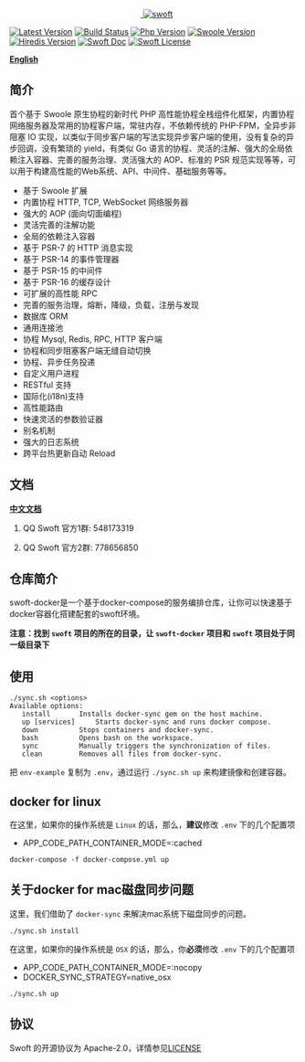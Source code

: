 <p align="center">
    <a href="https://github.com/swoft-cloud/swoft" target="_blank">
        <img src="http://qiniu.daydaygo.top/swoft-logo.png?imageView2/2/w/300" alt="swoft" />
    </a>
</p>

[![Latest Version](https://img.shields.io/badge/beta-v1.0.0-green.svg?maxAge=2592000)](https://github.com/swoft-cloud/swoft/releases)
[![Build Status](https://travis-ci.org/swoft-cloud/swoft.svg?branch=master)](https://travis-ci.org/swoft-cloud/swoft)
[![Php Version](https://img.shields.io/badge/php-%3E=7.0-brightgreen.svg?maxAge=2592000)](https://secure.php.net/)
[![Swoole Version](https://img.shields.io/badge/swoole-%3E=2.1.3-brightgreen.svg?maxAge=2592000)](https://github.com/swoole/swoole-src)
[![Hiredis Version](https://img.shields.io/badge/hiredis-%3E=0.1-brightgreen.svg?maxAge=2592000)](https://github.com/redis/hiredis)
[![Swoft Doc](https://img.shields.io/badge/docs-passing-green.svg?maxAge=2592000)](https://doc.swoft.org)
[![Swoft License](https://img.shields.io/hexpm/l/plug.svg?maxAge=2592000)](https://github.com/swoft-cloud/swoft/blob/master/LICENSE)

**[English](README.md)**

## 简介

首个基于 Swoole 原生协程的新时代 PHP 高性能协程全栈组件化框架，内置协程网络服务器及常用的协程客户端，常驻内存，不依赖传统的 PHP-FPM，全异步非阻塞 IO 实现，以类似于同步客户端的写法实现异步客户端的使用，没有复杂的异步回调，没有繁琐的 yield，有类似 Go 语言的协程、灵活的注解、强大的全局依赖注入容器、完善的服务治理、灵活强大的 AOP、标准的 PSR 规范实现等等，可以用于构建高性能的Web系统、API、中间件、基础服务等等。

- 基于 Swoole 扩展
- 内置协程 HTTP, TCP, WebSocket 网络服务器
- 强大的 AOP (面向切面编程)
- 灵活完善的注解功能
- 全局的依赖注入容器
- 基于 PSR-7 的 HTTP 消息实现
- 基于 PSR-14 的事件管理器
- 基于 PSR-15 的中间件
- 基于 PSR-16 的缓存设计
- 可扩展的高性能 RPC
- 完善的服务治理，熔断，降级，负载，注册与发现
- 数据库 ORM
- 通用连接池
- 协程 Mysql, Redis, RPC, HTTP 客户端
- 协程和同步阻塞客户端无缝自动切换
- 协程、异步任务投递
- 自定义用户进程
- RESTful 支持
- 国际化(i18n)支持
- 高性能路由
- 快速灵活的参数验证器
- 别名机制
- 强大的日志系统
- 跨平台热更新自动 Reload


## 文档

[**中文文档**](https://doc.swoft.org)

1. QQ Swoft 官方1群: 548173319

2. QQ Swoft 官方2群: 778656850

## 仓库简介

swoft-docker是一个基于docker-compose的服务编排仓库，让你可以快速基于docker容器化搭建配套的swoft环境。

**注意：找到 `swoft` 项目的所在的目录，让 `swoft-docker` 项目和 `swoft` 项目处于同一级目录下**

## 使用

```
./sync.sh <options>
Available options:
   install		 Installs docker-sync gem on the host machine.
   up [services]	 Starts docker-sync and runs docker compose.
   down			 Stops containers and docker-sync.
   bash			 Opens bash on the workspace.
   sync			 Manually triggers the synchronization of files.
   clean		 Removes all files from docker-sync.
```

把 `env-example` 复制为 `.env`，通过运行 `./sync.sh up` 来构建镜像和创建容器。

## docker for linux

在这里，如果你的操作系统是 `Linux` 的话，那么，**建议**修改 `.env` 下的几个配置项

- APP_CODE_PATH_CONTAINER_MODE=:cached

```
docker-compose -f docker-compose.yml up
```

## 关于docker for mac磁盘同步问题

这里，我们借助了 `docker-sync` 来解决mac系统下磁盘同步的问题。

```
./sync.sh install
```

在这里，如果你的操作系统是 `OSX` 的话，那么，你**必须**修改 `.env` 下的几个配置项

- APP_CODE_PATH_CONTAINER_MODE=:nocopy
- DOCKER_SYNC_STRATEGY=native_osx

```
./sync.sh up
```

## 协议

Swoft 的开源协议为 Apache-2.0，详情参见[LICENSE](LICENSE)
